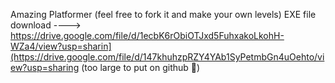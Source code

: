 Amazing Platformer
(feel free to fork it and make your own levels)
EXE file download ----> https://drive.google.com/file/d/1ecbK6rObiOTJxd5FuhxakoLkohH-WZa4/view?usp=sharin](https://drive.google.com/file/d/147khuhzpRZY4YAb1SyPetmbGn4uOehto/view?usp=sharing (too large to put on github 🥲)
